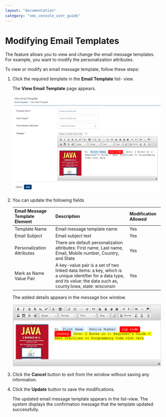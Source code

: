 ```yaml
---
layout: "documentation"
category: "vms_console_user_guide"
---
```

                            


Modifying Email Templates
=========================

The feature allows you to view and change the email message templates. For example, you want to modify the personalization attributes.

To view or modify an email message template, follow these steps:

1.  Click the required template in the **Email Template** list- view.
    
    The **View Email Template** page appears.
    
    ![](../Resources/Images/Settings/Templates/emiltemplate/modifyemailtemp_578x376.png)
    
2.  You can update the following fields
    
    | Email Message Template Element | Description | Modification Allowed |
    | --- | --- | --- |
    | Template Name | Email message template name | Yes |
    | Email Subject | Email subject text | Yes |
    | Personalization Attributes | There are default personalization attributes: First name, Last name, Email, Mobile number, Country, and State | Yes |
    | Mark as Name Value Pair | A key-value pair is a set of two linked data items: a key, which is a unique identifier for a data type, and its value: the data such as, county:Iowa, state: wisconsin | Yes |
    
    The added details appears in the message box window.
    
    ![](../Resources/Images/Settings/Templates/emiltemplate/modifyemailtemp2_549x230.png)
    
3.  Click the **Cancel** button to exit from the window without saving any information.
4.  Click the **Update** button to save the modifications.
    
    The updated email message template appears in the list-view. The system displays the confirmation message that the template updated successfully.

